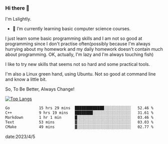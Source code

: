 ### Hi there 👋

I'm Lslightly.

- 🌱 I’m currently learning basic computer science courses.

I just learn some basic programming skills and I am not so good at programming since I don't practise often(possibly because I'm always hurrying about my homework and my daily homework doesn't contain much about programming. OK, actually, I'm lazy and I'm always touching fish)

I like to try new skills that seems not so hard and some practical tools.

I'm also a Linux green hand, using Ubuntu. Not so good at command line and know a little bit.

So, To Be Better, Always Change!

[![Top Langs](https://github-readme-stats.vercel.app/api/top-langs/?username=Lslightly&layout=compact)](https://github.com/anuraghazra/github-readme-stats)

<!--START_SECTION:waka-->

```txt
Go             15 hrs 29 mins  █████████████░░░░░░░░░░░░   52.46 %
C++            9 hrs 19 mins   ████████░░░░░░░░░░░░░░░░░   31.61 %
Markdown       1 hr 1 min      █░░░░░░░░░░░░░░░░░░░░░░░░   03.46 %
Text           53 mins         ▓░░░░░░░░░░░░░░░░░░░░░░░░   03.03 %
CMake          49 mins         ▓░░░░░░░░░░░░░░░░░░░░░░░░   02.77 %
```

<!--END_SECTION:waka-->

date:2023/4/5

